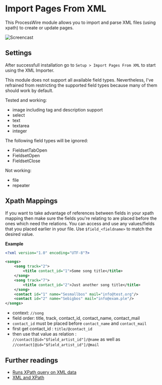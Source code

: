 # Import Pages From XML

This ProcessWire module allows you to import and parse XML files (using xpath) to create or update pages.

![Screencast](https://github.com/justonestep/processwire-importpagesxml/blob/master/screencast.gif)

## Settings

After successfull installation go to `Setup > Import Pages From XML` to start using the XML Importer.

This module does not support all available field types. Nevertheless, I've refrained from restricting the supported field types because many of them should work by default.

Tested and working: 

* image including tag and description support
* select
* text
* textarea
* integer

The following field types will be ignored:

* FieldsetTabOpen
* FieldsetOpen
* FieldsetClose

Not working:

* file
* repeater

## Xpath Mappings

If you want to take advantage of references between fields in your xpath mapping then make sure the fields you're relating to are placed before the ones which need the relations.
You can access and use any values/fields that you placed earlier in your file.
Use `$field_<fieldname>` to match the desired value.

**Example**

```xml
<?xml version="1.0" encoding="UTF-8"?>

<songs>
    <song track="2">
        <title contact_id="1">Some song title</title>
    </song>
    <song track="7">
        <title contact_id="2">Just another song title</title>
    </song>
    <contact id="1" name="Sesmallbos" mail="info@test.org"/>
    <contact id="2" name="Sebigbos" mail="info@exam.ple"/>
</songs>
```

* context: `//song`
* field order: title, track, contact_id, contact_name, contact_mail
* `contact_id` must be placed before `contact_name` and `contact_mail`
* first get contact_id : `title/@contact_id`
* then use that value as relation : `//contact[@id="$field_artist_id"]/@name` as well as `//contact[@id="$field_artist_id"]/@mail`

## Further readings

* [Runs XPath query on XML data](http://php.net/manual/de/simplexmlelement.xpath.php)
* [XML and XPath](http://www.w3schools.com/xml/xml_xpath.asp)
